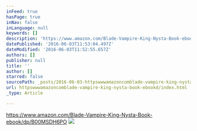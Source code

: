```yaml
---
inFeed: true
hasPage: true
inNav: false
inLanguage: null
keywords: []
description: 'https://www.amazon.com/Blade-Vampire-King-Nysta-Book-ebook/dp/B00MSDH6PO'
datePublished: '2016-06-03T11:53:04.497Z'
dateModified: '2016-06-03T11:52:55.657Z'
authors: []
publisher: null
title: ''
author: []
starred: false
sourcePath: _posts/2016-06-03-httpswwwamazoncomblade-vampire-king-nysta-book-ebookd.md
url: httpswwwamazoncomblade-vampire-king-nysta-book-ebookd/index.html
_type: Article

---
```

https://www.amazon.com/Blade-Vampire-King-Nysta-Book-ebook/dp/B00MSDH6PO
![](https://the-grid-user-content.s3-us-west-2.amazonaws.com/fa617559-8dca-41cc-bb57-8289e047bc8b.jpg)